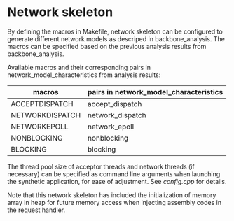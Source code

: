 # Network skeleton

By defining the macros in Makefile, network skeleton can be configured to generate different network models as descriped in backbone_analysis. The macros can be specified based on the previous analysis results from backbone_analysis. 

Available macros and their corresponding pairs in network_model_characteristics from analysis results:

| macros           | pairs in network_model_characteristics |
| ---------------- | -------------------------------------- |
| ACCEPTDISPATCH   | accept_dispatch                        |
| NETWORKDISPATCH  | network_dispatch                       |
| NETWORKEPOLL     | network_epoll                          |
| NONBLOCKING      | nonblocking                            |
| BLOCKING         | blocking                               |

The thread pool size of acceptor threads and network threads (if necessary) can be specified as command line arguments when launching the synthetic application, for ease of adjustment. See *config.cpp* for details.

Note that this network skeleton has included the initialization of memory array in heap for future memory access when injecting assembly codes in the request handler.